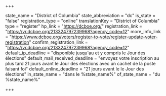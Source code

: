+++

state_name = "District of Columbia"
state_abbreviation = "dc"
is_state = "false"
registration_type = "online"
translationKey = "District of Columbia"
type = "register"
hp_link = "https://dcboe.org/"
registration_link = "https://vr.dcboe.org/213324797239968?agency_code=12"
more_info_link = "https://www.dcboe.org/voters/register-to-vote/register-update-voter-registration"
confirm_registration_link = "https://vr.dcboe.org/213324797239968?agency_code=12"
default_ip_deadline = "disponible jusqu'au et y compris le Jour des élections"
default_mail_received_deadline = "envoyez votre inscription au plus tard 21 jours avant le Jour des élections avec un cachet de la poste faisant foi"
default_online_deadline = "21 jours avant le le Jour des élections"
in_state_name = "dans le %state_name%"
of_state_name = "du %state_name%"

+++